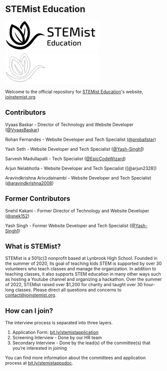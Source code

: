 # STEMist Education

![STEMist Education Logo](https://raw.githubusercontent.com/STEMist-Education/joinstemist.org/development/public/logo-dark.png#gh-light-mode-only)
![STEMist Education Logo](https://raw.githubusercontent.com/STEMist-Education/joinstemist.org/5b40bfee4979a0b7a48f77e0c4b2878ea0256916/public/logo-white.png#gh-dark-mode-only)

Welcome to the official repository for [STEMist Education](https://github.com/STEMist-Education)'s website, [joinstemist.org](https://joinstemist.org)

## Contributors

Vyaas Baskar - Director of Technology and Website Developer ([@VyaasBaskar](https://github.com/VyaasBaskar))

Rohan Fernandes - Website Developer and Tech Specialist ([@proballstar](https://github.com/proballstar))

Yash Seth - Website Developer and Tech Specialist ([@Yash-Singh1](https://github.com/Yash-Popcorn))

Sarvesh Madullapalli - Tech Specialist ([@EpicCodeWizard](https://github.com/EpicCodeWizard))

Arjun Nelabhotla - Website Developer and Tech Specialist ([@arjun2328])

Aravindkrishna Arivudainambi - Website Developer and Tech Specialist ([@aravindkrishna2008](https://github.com/aravindkrishna2008))

## Former Contributors

Snehil Kakani - Former Director of Technology and Website Developer ([@snek152](https://github.com/snek152))

Yash Singh - Former Website Developer and Tech Specialist ([@Yash-Singh1](https://github.com/Yash-Singh1))

## What is STEMist?

STEMist is a 501(c)3 nonprofit based at Lynbrook High School. Founded in the summer of 2020, its goal of teaching kids STEM is supported by over 30 volunteers who teach classes and manage the organization. In addition to teaching classes, it also supports STEM education in many other ways such as hosting a Youtube channel and organizing a hackathon. Over the summer of 2022, STEMist raised over $1,200 for charity and taught over 30 hour-long classes. Please direct all questions and concerns to [contact@joinstemist.org](mailto://contact@joinstemist.org).

## How can I join?

The interview process is separated into three layers.

1. Application Form: [bit.ly/stemistapplication](https://bit.ly/stemistapplication)
2. Screening Interview - Done by our HR team
3. Secondary Interview - Done by the lead(s) of the committee(s) that you’re interested in joining

You can find more information about the committees and application process at [bit.ly/stemistappsdoc](https://bit.ly/stemistappsdoc).
